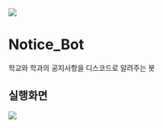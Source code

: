 <img src="https://capsule-render.vercel.app/api?type=waving&color=54aeff&height=150&section=header" />

# Notice_Bot
  학교와 학과의 공지사항을 디스코드로 알려주는 봇

## 실행화면




<img src="https://capsule-render.vercel.app/api?type=waving&color=54aeff&height=150&section=footer" />
